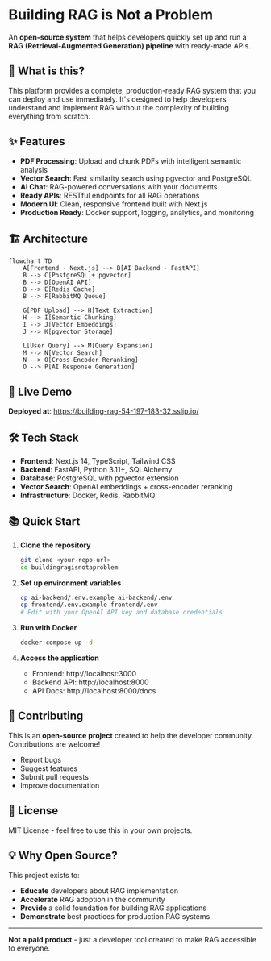 # Building RAG is Not a Problem

An **open-source system** that helps developers quickly set up and run a **RAG (Retrieval-Augmented Generation) pipeline** with ready-made APIs.

## 🎯 What is this?

This platform provides a complete, production-ready RAG system that you can deploy and use immediately. It's designed to help developers understand and implement RAG without the complexity of building everything from scratch.

## ✨ Features

- **PDF Processing**: Upload and chunk PDFs with intelligent semantic analysis
- **Vector Search**: Fast similarity search using pgvector and PostgreSQL
- **AI Chat**: RAG-powered conversations with your documents
- **Ready APIs**: RESTful endpoints for all RAG operations
- **Modern UI**: Clean, responsive frontend built with Next.js
- **Production Ready**: Docker support, logging, analytics, and monitoring

## 🏗️ Architecture

```mermaid
flowchart TD
    A[Frontend - Next.js] --> B[AI Backend - FastAPI]
    B --> C[PostgreSQL + pgvector]
    B --> D[OpenAI API]
    B --> E[Redis Cache]
    B --> F[RabbitMQ Queue]
    
    G[PDF Upload] --> H[Text Extraction]
    H --> I[Semantic Chunking]
    I --> J[Vector Embeddings]
    J --> K[pgvector Storage]
    
    L[User Query] --> M[Query Expansion]
    M --> N[Vector Search]
    N --> O[Cross-Encoder Reranking]
    O --> P[AI Response Generation]
```

## 🚀 Live Demo

**Deployed at**: https://building-rag-54-197-183-32.sslip.io/

## 🛠️ Tech Stack

- **Frontend**: Next.js 14, TypeScript, Tailwind CSS
- **Backend**: FastAPI, Python 3.11+, SQLAlchemy
- **Database**: PostgreSQL with pgvector extension
- **Vector Search**: OpenAI embeddings + cross-encoder reranking
- **Infrastructure**: Docker, Redis, RabbitMQ

## 📚 Quick Start

1. **Clone the repository**
   ```bash
   git clone <your-repo-url>
   cd buildingragisnotaproblem
   ```

2. **Set up environment variables**
   ```bash
   cp ai-backend/.env.example ai-backend/.env
   cp frontend/.env.example frontend/.env
   # Edit with your OpenAI API key and database credentials
   ```

3. **Run with Docker**
   ```bash
   docker compose up -d
   ```

4. **Access the application**
   - Frontend: http://localhost:3000
   - Backend API: http://localhost:8000
   - API Docs: http://localhost:8000/docs

## 🤝 Contributing

This is an **open-source project** created to help the developer community. Contributions are welcome!

- Report bugs
- Suggest features
- Submit pull requests
- Improve documentation

## 📄 License

MIT License - feel free to use this in your own projects.

## 💡 Why Open Source?

This project exists to:
- **Educate** developers about RAG implementation
- **Accelerate** RAG adoption in the community
- **Provide** a solid foundation for building RAG applications
- **Demonstrate** best practices for production RAG systems

---

**Not a paid product** - just a developer tool created to make RAG accessible to everyone.
